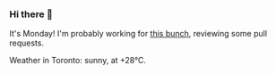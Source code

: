 ### Hi there :wave:

It's Monday! I'm probably working for [this bunch](https://github.com/kohofinancial), reviewing some pull requests.

Weather in Toronto: sunny, at +28°C.
